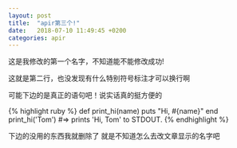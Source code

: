 ```yaml
---
layout: post
title:  "apir第三个!"
date:   2018-07-10 11:49:45 +0200
categories: apir
---
```

这是我修改的第一个名字，不知道能不能修改成功!

这就是第二行，也没发现有什么特别符号标注才可以换行啊

可能下边的是真正的语句吧！说实话真的挺方便的

{% highlight ruby %}
def print_hi(name)
  puts "Hi, #{name}"
end
print_hi('Tom')
#=> prints 'Hi, Tom' to STDOUT.
{% endhighlight %}

下边的没用的东西我就删除了   就是不知道怎么去改文章显示的名字吧
